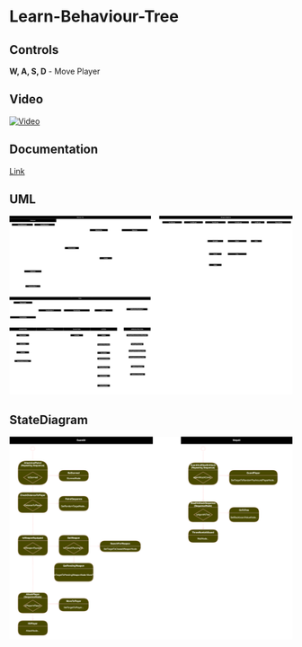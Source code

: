 # Learn-Behaviour-Tree

## Controls
**W, A, S, D** - Move Player 

## Video
[![Video](https://img.youtube.com/vi/HTuWaDKuoeY/0.jpg)](https://www.youtube.com/watch?v=HTuWaDKuoeY)  

## Documentation
[Link](./Documentation/Documentation.pdf)

## UML
<img src="./Documentation/BehaviourTree.svg">  

## StateDiagram
<img src="./Documentation/BehaviourTreeStateDiagram.svg">  
